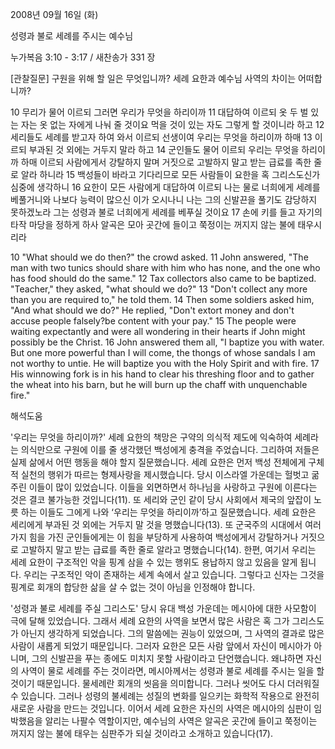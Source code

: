 2008년 09월 16일 (화)

성령과 불로 세례를 주시는 예수님



누가복음 3:10 - 3:17 / 새찬송가 331 장


[관찰질문]
구원을 위해 할 일은 무엇입니까? 
세례 요한과 예수님 사역의 차이는 어떠합니까? 

10 무리가 물어 이르되 그러면 우리가 무엇을 하리이까 
11 대답하여 이르되 옷 두 벌 있는 자는 옷 없는 자에게 나눠 줄 것이요 먹을 것이 있는 자도 그렇게 할 것이니라 하고 
12 세리들도 세례를 받고자 하여 와서 이르되 선생이여 우리는 무엇을 하리이까 하매 
13 이르되 부과된 것 외에는 거두지 말라 하고 
14 군인들도 물어 이르되 우리는 무엇을 하리이까 하매 이르되 사람에게서 강탈하지 말며 거짓으로 고발하지 말고 받는 급료를 족한 줄로 알라 하니라 
15 백성들이 바라고 기다리므로 모든 사람들이 요한을 혹 그리스도신가 심중에 생각하니 
16 요한이 모든 사람에게 대답하여 이르되 나는 물로 너희에게 세례를 베풀거니와 나보다 능력이 많으신 이가 오시나니 나는 그의 신발끈을 풀기도 감당하지 못하겠노라 그는 성령과 불로 너희에게 세례를 베푸실 것이요 
17 손에 키를 들고 자기의 타작 마당을 정하게 하사 알곡은 모아 곳간에 들이고 쭉정이는 꺼지지 않는 불에 태우시리라 

10 "What should we do then?" the crowd asked. 
11 John answered, "The man with two tunics should share with him who has none, and the one who has food should do the same." 
12 Tax collectors also came to be baptized. "Teacher," they asked, "what should we do?" 
13 "Don't collect any more than you are required to," he told them. 
14 Then some soldiers asked him, "And what should we do?" He replied, "Don't extort money and don't accuse people falsely?be content with your pay." 
15 The people were waiting expectantly and were all wondering in their hearts if John might possibly be the Christ. 
16 John answered them all, "I baptize you with water. But one more powerful than I will come, the thongs of whose sandals I am not worthy to untie. He will baptize you with the Holy Spirit and with fire. 
17 His winnowing fork is in his hand to clear his threshing floor and to gather the wheat into his barn, but he will burn up the chaff with unquenchable fire."

해석도움





'우리는 무엇을 하리이까?'
 세례 요한의 책망은 구약의 의식적 제도에 익숙하여 세례라는 의식만으로 구원에 이를 줄 생각했던 백성에게 충격을 주었습니다. 그리하여 저들은 실제 삶에서 어떤 행동을 해야 할지 질문했습니다. 세례 요한은 먼저 백성 전체에게 구체적 실천의 행위가 따르는 형제사랑을 제시했습니다. 당시 이스라엘 가운데는 헐벗고 굶주린 이들이 많이 있었습니다. 이들을 외면하면서 하나님을 사랑하고 구원에 이른다는 것은 결코 불가능한 것입니다(11). 또 세리와 군인 같이 당시 사회에서 제국의 앞잡이 노릇 하는 이들도 그에게 나와 ‘우리는 무엇을 하리이까’하고 질문했습니다. 세례 요한은 세리에게 부과된 것 외에는 거두지 말 것을 명했습니다(13). 또 군국주의 시대에서 여러 가지 힘을 가진 군인들에게는 이 힘을 부당하게 사용하여 백성에게서 강탈하거나 거짓으로 고발하지 말고 받는 급료를 족한 줄로 알라고 명했습니다(14). 한편, 여기서 우리는 세례 요한이 구조적인 악을 핑계 삼을 수 있는 행위도 용납하지 않고 있음을 알게 됩니다. 우리는 구조적인 악이 존재하는 세계 속에서 살고 있습니다. 그렇다고 신자는 그것을 핑계로 회개의 합당한 삶을 살 수 없는 것이 아님을 인정해야 합니다.

'성령과 불로 세례를 주실 그리스도'
 당시 유대 백성 가운데는 메시아에 대한 사모함이 극에 달해 있었습니다. 그래서 세례 요한의 사역을 보면서 많은 사람은 혹 그가 그리스도가 아닌지 생각하게 되었습니다. 그의 말씀에는 권능이 있었으며, 그 사역의 결과로 많은 사람이 새롭게 되었기 때문입니다. 그러자 요한은 모든 사람 앞에서 자신이 메시아가 아니며, 그의 신발끈을 푸는 종에도 미치지 못할 사람이라고 단언했습니다. 왜냐하면 자신의 사역이 물로 세례를 주는 것이라면, 메시아께서는 성령과 불로 세례를 주시는 일을 할 것이기 때문입니다. 물세례란 회개의 씻음을 의미합니다. 그러나 씻어도 다시 더러워질 수 있습니다. 그러나 성령의 불세례는 성질의 변화를 일으키는 화학적 작용으로 완전히 새로운 사람을 만드는 것입니다. 이어서 세례 요한은 자신의 사역은 메시아의 심판이 임박했음을 알리는 나팔수 역할이지만, 예수님의 사역은 알곡은 곳간에 들이고 쭉정이는 꺼지지 않는 불에 태우는 심판주가 되실 것이라고 소개하고 있습니다(17).